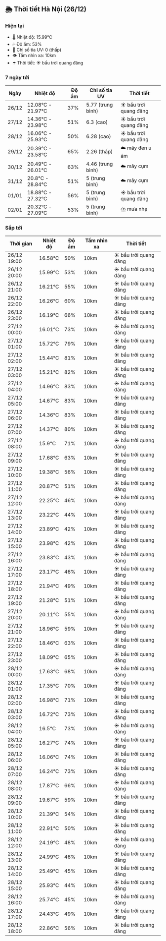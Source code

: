 ## 🌦️ Thời tiết Hà Nội (26/12)

### Hiện tại

- 🌡️ Nhiệt độ: 15.99℃
- 💦 Độ ẩm: 53%
- 🌟 Chỉ số tia UV: 0 (thấp)
- 👁️ Tầm nhìn xa: 10km
- ☂️ Thời tiết: ☀️ bầu trời quang đãng

### 7 ngày tới

| Ngày | Nhiệt độ | Độ ẩm | Chỉ số tia UV | Thời tiết |
| --- | --- | --- | --- | --- |
| 26/12 | 12.08℃ - 21.97℃ | 37% | 5.77 (trung bình) | ☀️ bầu trời quang đãng |
| 27/12 | 14.36℃ - 23.98℃ | 51% | 6.3 (cao) | ☀️ bầu trời quang đãng |
| 28/12 | 16.06℃ - 25.93℃ | 50% | 6.28 (cao) | ☀️ bầu trời quang đãng |
| 29/12 | 20.39℃ - 23.58℃ | 65% | 2.26 (thấp) | ☁️ mây đen u ám |
| 30/12 | 20.49℃ - 26.01℃ | 63% | 4.46 (trung bình) | ☁️ mây cụm |
| 31/12 | 20.8℃ - 28.84℃ | 51% | 5 (trung bình) | ☁️ mây cụm |
| 01/01 | 18.88℃ - 27.32℃ | 56% | 5 (trung bình) | ☀️ bầu trời quang đãng |
| 02/01 | 20.32℃ - 27.09℃ | 53% | 5 (trung bình) | ⛈️ mưa nhẹ |

### Sắp tới

| Thời gian | Nhiệt độ | Độ ẩm | Tầm nhìn xa | Thời tiết |
| --- | --- | --- | --- | --- |
| 26/12 19:00 | 16.58℃ | 50% | 10km | ☀️ bầu trời quang đãng |
| 26/12 20:00 | 15.99℃ | 53% | 10km | ☀️ bầu trời quang đãng |
| 26/12 21:00 | 16.21℃ | 55% | 10km | ☀️ bầu trời quang đãng |
| 26/12 22:00 | 16.26℃ | 60% | 10km | ☀️ bầu trời quang đãng |
| 26/12 23:00 | 16.19℃ | 66% | 10km | ☀️ bầu trời quang đãng |
| 27/12 00:00 | 16.01℃ | 73% | 10km | ☀️ bầu trời quang đãng |
| 27/12 01:00 | 15.72℃ | 79% | 10km | ☀️ bầu trời quang đãng |
| 27/12 02:00 | 15.44℃ | 81% | 10km | ☀️ bầu trời quang đãng |
| 27/12 03:00 | 15.21℃ | 82% | 10km | ☀️ bầu trời quang đãng |
| 27/12 04:00 | 14.96℃ | 83% | 10km | ☀️ bầu trời quang đãng |
| 27/12 05:00 | 14.67℃ | 83% | 10km | ☀️ bầu trời quang đãng |
| 27/12 06:00 | 14.36℃ | 83% | 10km | ☀️ bầu trời quang đãng |
| 27/12 07:00 | 14.37℃ | 80% | 10km | ☀️ bầu trời quang đãng |
| 27/12 08:00 | 15.9℃ | 71% | 10km | ☀️ bầu trời quang đãng |
| 27/12 09:00 | 17.68℃ | 63% | 10km | ☀️ bầu trời quang đãng |
| 27/12 10:00 | 19.38℃ | 56% | 10km | ☀️ bầu trời quang đãng |
| 27/12 11:00 | 20.87℃ | 51% | 10km | ☀️ bầu trời quang đãng |
| 27/12 12:00 | 22.25℃ | 46% | 10km | ☀️ bầu trời quang đãng |
| 27/12 13:00 | 23.22℃ | 44% | 10km | ☀️ bầu trời quang đãng |
| 27/12 14:00 | 23.89℃ | 42% | 10km | ☀️ bầu trời quang đãng |
| 27/12 15:00 | 23.98℃ | 42% | 10km | ☀️ bầu trời quang đãng |
| 27/12 16:00 | 23.83℃ | 43% | 10km | ☀️ bầu trời quang đãng |
| 27/12 17:00 | 23.17℃ | 46% | 10km | ☀️ bầu trời quang đãng |
| 27/12 18:00 | 21.94℃ | 49% | 10km | ☀️ bầu trời quang đãng |
| 27/12 19:00 | 21.28℃ | 51% | 10km | ☀️ bầu trời quang đãng |
| 27/12 20:00 | 20.11℃ | 55% | 10km | ☀️ bầu trời quang đãng |
| 27/12 21:00 | 18.96℃ | 59% | 10km | ☀️ bầu trời quang đãng |
| 27/12 22:00 | 18.46℃ | 63% | 10km | ☀️ bầu trời quang đãng |
| 27/12 23:00 | 18.09℃ | 65% | 10km | ☀️ bầu trời quang đãng |
| 28/12 00:00 | 17.63℃ | 68% | 10km | ☀️ bầu trời quang đãng |
| 28/12 01:00 | 17.35℃ | 70% | 10km | ☀️ bầu trời quang đãng |
| 28/12 02:00 | 16.98℃ | 71% | 10km | ☀️ bầu trời quang đãng |
| 28/12 03:00 | 16.72℃ | 73% | 10km | ☀️ bầu trời quang đãng |
| 28/12 04:00 | 16.5℃ | 73% | 10km | ☀️ bầu trời quang đãng |
| 28/12 05:00 | 16.27℃ | 74% | 10km | ☀️ bầu trời quang đãng |
| 28/12 06:00 | 16.06℃ | 74% | 10km | ☀️ bầu trời quang đãng |
| 28/12 07:00 | 16.24℃ | 73% | 10km | ☀️ bầu trời quang đãng |
| 28/12 08:00 | 17.87℃ | 66% | 10km | ☀️ bầu trời quang đãng |
| 28/12 09:00 | 19.67℃ | 59% | 10km | ☀️ bầu trời quang đãng |
| 28/12 10:00 | 21.39℃ | 54% | 10km | ☀️ bầu trời quang đãng |
| 28/12 11:00 | 22.91℃ | 50% | 10km | ☀️ bầu trời quang đãng |
| 28/12 12:00 | 24.19℃ | 48% | 10km | ☀️ bầu trời quang đãng |
| 28/12 13:00 | 24.99℃ | 46% | 10km | ☀️ bầu trời quang đãng |
| 28/12 14:00 | 25.49℃ | 45% | 10km | ☀️ bầu trời quang đãng |
| 28/12 15:00 | 25.93℃ | 44% | 10km | ☀️ bầu trời quang đãng |
| 28/12 16:00 | 25.74℃ | 45% | 10km | ☀️ bầu trời quang đãng |
| 28/12 17:00 | 24.43℃ | 49% | 10km | ☀️ bầu trời quang đãng |
| 28/12 18:00 | 22.86℃ | 56% | 10km | ☀️ bầu trời quang đãng |
